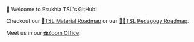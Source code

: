 🌈 Welcome to Esukhia TSL's GitHub!

Checkout our [📖TSL Material Roadmap](https://github.com/orgs/Esukhia/projects/8) or our [👩‍🏫TSL Pedagogy Roadmap](https://github.com/orgs/Esukhia/projects/11).


Meet us in our [☎️Zoom Office](https://esukhia-org.zoom.us/j/6471651374?pwd=bjJsRDZvNUdYcTdURkw2S1ZUSVVkdz09).
